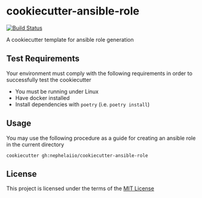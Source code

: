 cookiecutter-ansible-role
=========================
[![Build Status](https://github.com/nephelaiio/cookiecutter-ansible-role/actions/workflows/molecule.yml/badge.svg)](https://github.com/nephelaiio/cookiecutter-ansible-role/actions/workflows/molecule.yml)

A cookiecutter template for ansible role generation

Test Requirements
-----------------
Your environment must comply with the following requirements in order to successfully test the cookiecutter
  * You must be running under Linux
  * Have docker installed
  * Install dependencies with `poetry` (i.e. `poetry install`)

Usage
-----
You may use the following procedure as a guide for creating an ansible role in the current directory
```
cookiecutter gh:nephelaiio/cookiecutter-ansible-role
```

License
-------
This project is licensed under the terms of the [MIT License](/LICENSE)
